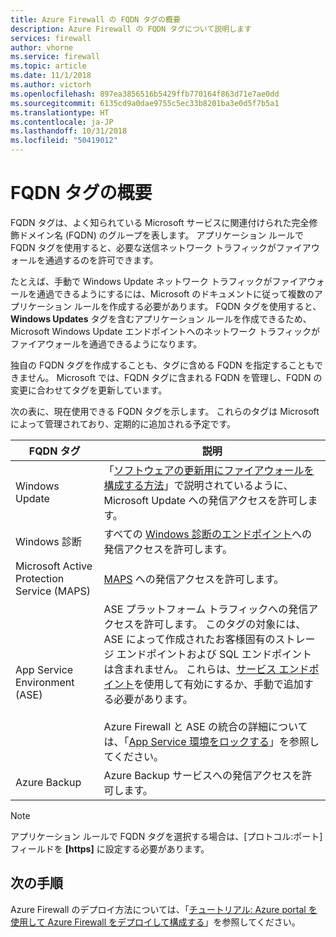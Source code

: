 ```yaml
---
title: Azure Firewall の FQDN タグの概要
description: Azure Firewall の FQDN タグについて説明します
services: firewall
author: vhorne
ms.service: firewall
ms.topic: article
ms.date: 11/1/2018
ms.author: victorh
ms.openlocfilehash: 897ea3856516b5429ffb770164f863d71e7ae0dd
ms.sourcegitcommit: 6135cd9a0dae9755c5ec33b8201ba3e0d5f7b5a1
ms.translationtype: HT
ms.contentlocale: ja-JP
ms.lasthandoff: 10/31/2018
ms.locfileid: "50419012"
---
```

# <a name="fqdn-tags-overview"></a>FQDN タグの概要

FQDN タグは、よく知られている Microsoft サービスに関連付けられた完全修飾ドメイン名 (FQDN) のグループを表します。 アプリケーション ルールで FQDN タグを使用すると、必要な送信ネットワーク トラフィックがファイアウォールを通過するのを許可できます。

たとえば、手動で Windows Update ネットワーク トラフィックがファイアウォールを通過できるようにするには、Microsoft のドキュメントに従って複数のアプリケーション ルールを作成する必要があります。 FQDN タグを使用すると、**Windows Updates** タグを含むアプリケーション ルールを作成できるため、Microsoft Windows Update エンドポイントへのネットワーク トラフィックがファイアウォールを通過できるようになります。

独自の FQDN タグを作成することも、タグに含める FQDN を指定することもできません。 Microsoft では、FQDN タグに含まれる FQDN を管理し、FQDN の変更に合わせてタグを更新しています。 

<!--- screenshot of application rule with a FQDN tag.-->

次の表に、現在使用できる FQDN タグを示します。 これらのタグは Microsoft によって管理されており、定期的に追加される予定です。

|FQDN タグ  |説明  |
|---------|---------|
|Windows Update     |「[ソフトウェアの更新用にファイアウォールを構成する方法](https://technet.microsoft.com/library/bb693717.aspx)」で説明されているように、Microsoft Update への発信アクセスを許可します。|
|Windows 診断|すべての [Windows 診断のエンドポイント](https://docs.microsoft.com/windows/privacy/configure-windows-diagnostic-data-in-your-organization#endpoints)への発信アクセスを許可します。|
|Microsoft Active Protection Service (MAPS)|[MAPS](https://cloudblogs.microsoft.com/enterprisemobility/2016/05/31/important-changes-to-microsoft-active-protection-service-maps-endpoint/) への発信アクセスを許可します。|
|App Service Environment (ASE)|ASE プラットフォーム トラフィックへの発信アクセスを許可します。 このタグの対象には、ASE によって作成されたお客様固有のストレージ エンドポイントおよび SQL エンドポイントは含まれません。 これらは、[サービス エンドポイント](../virtual-network/tutorial-restrict-network-access-to-resources.md)を使用して有効にするか、手動で追加する必要があります。<br><br>Azure Firewall と ASE の統合の詳細については、「[App Service 環境をロックする](../app-service/environment/firewall-integration.md#configuring-azure-firewall-with-your-ase)」を参照してください。|
|Azure Backup|Azure Backup サービスへの発信アクセスを許可します。

> [!NOTE]
> アプリケーション ルールで FQDN タグを選択する場合は、[プロトコル:ポート] フィールドを **[https]** に設定する必要があります。

## <a name="next-steps"></a>次の手順

Azure Firewall のデプロイ方法については、「[チュートリアル: Azure portal を使用して Azure Firewall をデプロイして構成する](tutorial-firewall-deploy-portal.md)」を参照してください。